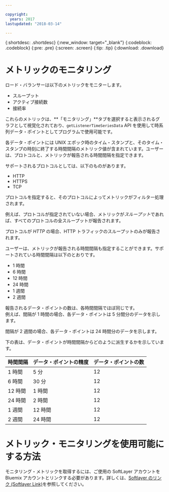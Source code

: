 ```yaml
---

copyright:
  years: 2017
lastupdated: "2018-03-14"

---
```


{:shortdesc: .shortdesc}
{:new_window: target="_blank"}
{:codeblock: .codeblock}
{:pre: .pre}
{:screen: .screen}
{:tip: .tip}
{:download: .download}

# メトリックのモニタリング

ロード・バランサーは以下のメトリックをモニターします。 

* スループット
* アクティブ接続数
* 接続率

これらのメトリックは、**「モニタリング」**タブを選択すると表示されるグラフとして視覚化されており、`getListenerTimeSeriesData` API を使用して時系列データ・ポイントとしてプログラムで使用可能です。

各データ・ポイントには UNIX エポック時のタイム・スタンプと、そのタイム・スタンプの時刻に終了する時間間隔のメトリック値が含まれています。ユーザーは、プロトコルと、メトリックが報告される時間間隔を指定できます。 

サポートされるプロトコルとしては、以下のものがあります。

* HTTP
* HTTPS
* TCP

プロトコルを指定すると、そのプロトコルによってメトリックがフィルター処理されます。

例えば、プロトコルが指定されていない場合、メトリックが*スループット*であれば、すべてのプロトコルの全スループットが報告されます。

プロトコルが *HTTP* の場合、HTTP トラフィックのスループットのみが報告されます。

ユーザーは、メトリックが報告される時間間隔も指定することができます。サポートされている時間間隔は以下のとおりです。 

* 1 時間
* 6 時間
* 12 時間
* 24 時間
* 1 週間
* 2 週間

報告されるデータ・ポイントの数は、各時間間隔でほぼ同じです。  
例えば、間隔が 1 時間の場合、各データ・ポイントは 5 分間分のデータを示します。

間隔が 2 週間の場合、各データ・ポイントは 24 時間分のデータを示します。

下の表は、データ・ポイントが時間間隔からどのように派生するかを示しています。

| 時間間隔 | データ・ポイントの精度 | データ・ポイントの数 |                                                                                              
| ------------------------------------------ | --------------------------------------------------- | -------------------|
| 1 時間    | 5 分 | 12   |
| 6 時間   | 30 分 | 12  |
| 12 時間  | 1 時間 | 12 |
| 24 時間  | 2 時間 | 12 |
| 1 週間    | 12 時間 | 12 |
| 2 週間  | 24 時間 | 12 |

# メトリック・モニタリングを使用可能にする方法

モニタリング・メトリックを取得するには、ご使用の SoftLayer アカウントを Bluemix アカウントとリンクする必要があります。詳しくは、[Softlayer のリンク (Softlayer Link)](https://console.bluemix.net/docs/account/softlayerlink.html#switching-to-ibmid)を参照してください。
